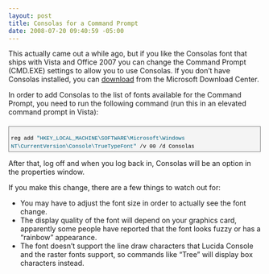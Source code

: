 ```yaml
---
layout: post
title: Consolas for a Command Prompt
date: 2008-07-20 09:40:59 -05:00
---
```


This actually came out a while ago, but if you like the Consolas font that ships with Vista and Office 2007 you can change the Command Prompt (CMD.EXE) settings to allow you to use Consolas. If you don’t have Consolas installed, you can [download](http://www.microsoft.com/downloads/details.aspx?familyid=22e69ae4-7e40-4807-8a86-b3d36fab68d3&displaylang=en "free download") from the Microsoft Download Center.

In order to add Consolas to the list of fonts available for the Command Prompt, you need to run the following command (run this in an elevated command prompt in Vista):
  <div style="border-right: gray 1px solid; padding-right: 4px; border-top: gray 1px solid; padding-left: 4px; font-size: 8pt; padding-bottom: 4px; margin: 20px 0px 10px; overflow: auto; border-left: gray 1px solid; width: 97.5%; cursor: text; max-height: 200px; line-height: 12pt; padding-top: 4px; border-bottom: gray 1px solid; font-family: consolas, 'Courier New', courier, monospace; height: 41px; background-color: #f4f4f4">   <div style="padding-right: 0px; padding-left: 0px; font-size: 8pt; padding-bottom: 0px; overflow: visible; width: 100%; color: black; border-top-style: none; line-height: 12pt; padding-top: 0px; font-family: consolas, 'Courier New', courier, monospace; border-right-style: none; border-left-style: none; background-color: #f4f4f4; border-bottom-style: none">     

<span style="color: #606060"> </span>reg add <span style="color: #006080">"HKEY_LOCAL_MACHINE\SOFTWARE\Microsoft\Windows NT\CurrentVersion\Console\TrueTypeFont"</span> /v 00 /d Consolas

  </div>
</div>



After that, log off and when you log back in, Consolas will be an option in the properties window. 

If you make this change, there are a few things to watch out for:

*   You may have to adjust the font size in order to actually see the font change.
*   The display quality of the font will depend on your graphics card, apparently some people have reported that the font looks fuzzy or has a “rainbow” appearance.
*   The font doesn’t support the line draw characters that Lucida Console and the raster fonts support, so commands like “Tree” will display box characters instead.
